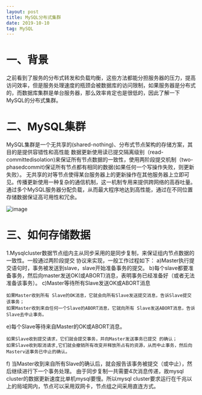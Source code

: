 ```yaml
---
layout: post
title: MySQL分布式集群
date: 2019-10-10
tag: MySQL
---
```


# 一、背景
之前看到了服务的分布式转发和负载均衡，这些方法都能分担服务器的压力，提高访问效率，但是服务处理速度的瓶颈会被数据库的访问限制，如果服务器是分布式的，而数据库集群是单台服务器，那么效率肯定也是很低的，因此了解一下MySQL的分布式集群。
# 二、MySQL集群
MySQL集群是一个无共享的(shared-nothing)、分布式节点架构的存储方案，其目的是提供容错性和高性能
数据更新使用读已提交隔离级别（read-committedisolation)来保证所有节点数据的一致性，使用两阶段提交机制（two-phasedcommit)保证所有节点都有相同的数据(如果任何一个写操作失败，则更新失败）。
无共享的对等节点使得某台服务器上的更新操作在其他服务器上立即可见。传播更新使用一种复杂的通信机制，这一机制专用来提供跨网络的高吞吐量。
通过多个MySQL服务器分配负载，从而最大程序地达到高性能，通过在不同位置存储数据保证高可用性和冗余。

![image](https://yqfile.alicdn.com/d60ef274368dcc29cfb0b6cf35079a53fc74bfa7.png)

# 三、如何存储数据
1.Mysqlcluster数据节点组内主从同步采用的是同步复制，来保证组内节点数据的一致性。一般通过两阶段提交 协议来实现，一般工作过程如下：
a)Master执行提交语句时，事务被发送到slave，slave开始准备事务的提交。
b)每个slave都要准备事务，然后向master发送OK(或ABORT)消息，表明事务已经准备好（或者无法准备该事务）。
c)Master等待所有Slave发送OK或ABORT消息

```
如果Master收到所有 Slave的OK消息，它就会向所有Slave发送提交消息，告诉Slave提交该事务；
如果Master收到来自任何一个Slave的ABORT消息，它就向所有 Slave发送ABORT消息，告诉Slave去中止事务。
```
e)每个Slave等待来自Master的OK或ABORT消息。

```
如果Slave收到提交请求，它们就会提交事务，并向Master发送事务已提交 的确认；
如果Slave收到取消请求,它们就会撤销所有改变并释放所占有的资源，从而中止事务，然后向Masterv送事务已中止的确认。
```
f) 当Master收到来自所有Slave的确认后，就会报告该事务被提交（或中止），然后继续进行下一个事务处理。
由于同步复制一共需要4次消息传递，故mysql cluster的数据更新速度比单机mysql要慢。所以mysql cluster要求运行在千兆以上的局域网内，节点可以采用双网卡，节点组之间采用直连方式。